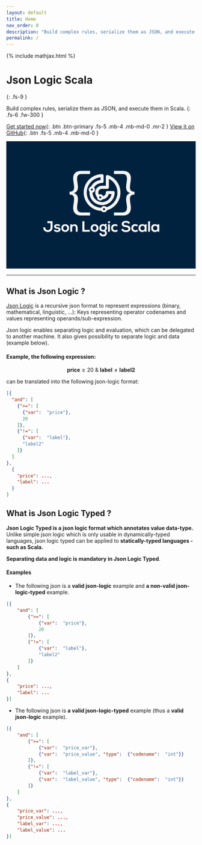 ```yaml
---
layout: default
title: Home
nav_order: 0
description: "Build complex rules, serialize them as JSON, and execute them in Scala."
permalink: /
---
```

{% include mathjax.html %}

# Json Logic Scala
{: .fs-9 }

Build complex rules, serialize them as JSON, and execute them in Scala.
{: .fs-6 .fw-300 }

[Get started now](#what-is-json-logic){: .btn .btn-primary .fs-5 .mb-4 .mb-md-0 .mr-2 } [View it on GitHub](https://github.com/celadari/json-logic-scala){: .btn .fs-5 .mb-4 .mb-md-0 }

![Json Logic Scala](assets/jsonlogicscala_logo.jpg)


---

## What is Json Logic ?
[Json Logic](https://jsonlogic.com/) is a recursive json format to represent expressions (binary, mathematical, linguistic, ...):
Keys representing operator codenames and values representing operands/sub-expression.

Json logic enables separating logic and evaluation, which can be delegated to another machine.
It also gives possibility to separate logic and data (example below).


#### Example, the following expression:

$$\mathbf{price} \ge 20\ \&\ \mathbf{label}\neq\mathbf{label2}$$

can be translated into the following json-logic format:

```json
[{
  "and": [
    {">=": [
      {"var":  "price"},
      20
    ]},
    {"!=": [
      {"var":  "label"},
      "label2"
    ]}
  ]
},
  {
    "price": ...,
    "label": ...
  }
]
```


## What is Json Logic Typed ?

**Json Logic Typed is a json logic format which annotates value data-type.** Unlike simple json logic which is only
usable in dynamically-typed languages, json logic typed can be applied to **statically-typed languages - such as Scala.**

**Separating data and logic is mandatory in Json Logic Typed**.

#### Examples

* The following json is a **valid json-logic** example and **a non-valid json-logic-typed** example.
```json
[{
    "and": [
        {">=": [
            {"var":  "price"},
            20
        ]},
        {"!=": [
            {"var":  "label"},
            "label2"
        ]}
    ]
},
{
    "price": ...,
    "label": ...
}]
```

* The following json is **a valid json-logic-typed** example (thus a **valid json-logic** example).
```json
[{
    "and": [
        {">=": [
            {"var":  "price_var"},
            {"var":  "price_value", "type":  {"codename":  "int"}}
        ]},
        {"!=": [
            {"var":  "label_var"},
            {"var":  "label_value", "type":  {"codename":  "int"}}
        ]}
    ]
},
{
    "price_var": ...,
    "price_value": ...,
    "label_var": ...,
    "label_value": ...
}]
```




